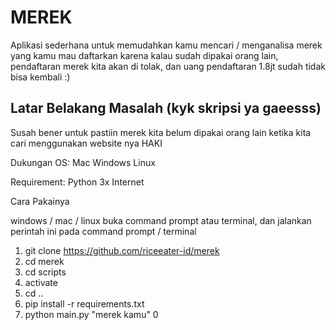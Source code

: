# MEREK

Aplikasi sederhana untuk memudahkan kamu mencari / menganalisa merek yang kamu mau daftarkan 
karena kalau sudah dipakai orang lain, pendaftaran merek kita akan di tolak, dan 
uang pendaftaran 1.8jt  sudah tidak bisa kembali :)

Latar Belakang Masalah (kyk skripsi ya gaeesss)
-----------------------------------------------
Susah bener untuk pastiin merek kita belum dipakai orang lain ketika kita cari 
menggunakan website nya HAKI

Dukungan OS:
Mac
Windows
Linux

Requirement:
Python 3x
Internet

Cara Pakainya

windows / mac / linux
buka command prompt atau terminal, dan jalankan perintah ini pada command prompt / terminal

1. git clone https://github.com/riceeater-id/merek
2. cd merek
3. cd scripts
4. activate
5. cd ..
6. pip install -r requirements.txt
7. python main.py "merek kamu" 0
